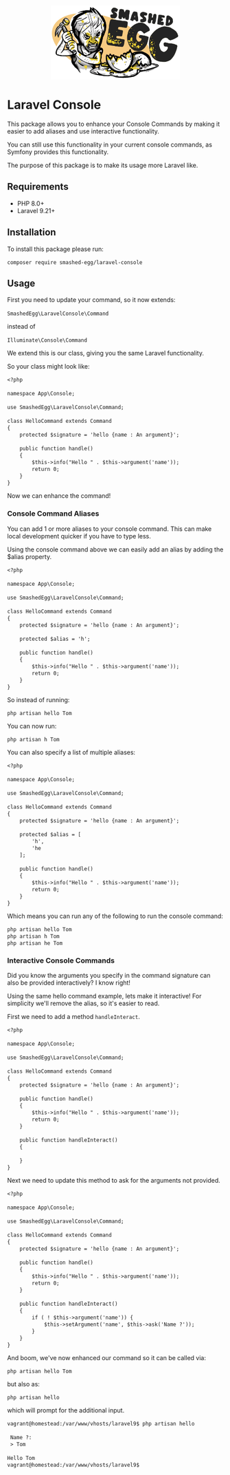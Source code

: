 <p align="center">
  <img src="https://raw.githubusercontent.com/smashed-egg/.github/05d922c99f1a3bddea88339064534566b941eca9/profile/main.jpg" width="300">
</p>

# Laravel Console

This package allows you to enhance your Console Commands by making it easier to add aliases and use interactive functionality.

You can still use this functionality in your current console commands, as Symfony provides this functionality.

The purpose of this package is to make its usage more Laravel like. 

## Requirements

* PHP 8.0+
* Laravel 9.21+

## Installation

To install this package please run:

```
composer require smashed-egg/laravel-console
```
## Usage

First you need to update your command, so it now extends:

`SmashedEgg\LaravelConsole\Command`

instead of

`Illuminate\Console\Command`

We extend this is our class, giving you the same Laravel functionality.

So your class might look like:

```
<?php

namespace App\Console;

use SmashedEgg\LaravelConsole\Command;

class HelloCommand extends Command
{
    protected $signature = 'hello {name : An argument}';

    public function handle()
    {
        $this->info("Hello " . $this->argument('name'));
        return 0;
    }
}
```

Now we can enhance the command!

### Console Command Aliases

You can add 1 or more aliases to your console command. 
This can make local development quicker if you have to type less.

Using the console command above we can easily add an alias by adding the $alias property.

```
<?php

namespace App\Console;

use SmashedEgg\LaravelConsole\Command;

class HelloCommand extends Command
{
    protected $signature = 'hello {name : An argument}';
    
    protected $alias = 'h';

    public function handle()
    {
        $this->info("Hello " . $this->argument('name'));
        return 0;
    }
}
```

So instead of running:

```
php artisan hello Tom
```

You can now run:

```
php artisan h Tom
```

You can also specify a list of multiple aliases:

```
<?php

namespace App\Console;

use SmashedEgg\LaravelConsole\Command;

class HelloCommand extends Command
{
    protected $signature = 'hello {name : An argument}';
    
    protected $alias = [
        'h',
        'he
    ];

    public function handle()
    {
        $this->info("Hello " . $this->argument('name'));
        return 0;
    }
}
```

Which means you can run any of the following to run the console command:

```
php artisan hello Tom
php artisan h Tom
php artisan he Tom
```

### Interactive Console Commands

Did you know the arguments you specify in the command signature can also be provided interactively? I know right!

Using the same hello command example, lets make it interactive! For simplicity we'll remove the alias, so it's easier to read.

First we need to add a method `handleInteract`.

```
<?php

namespace App\Console;

use SmashedEgg\LaravelConsole\Command;

class HelloCommand extends Command
{
    protected $signature = 'hello {name : An argument}';
   
    public function handle()
    {
        $this->info("Hello " . $this->argument('name'));
        return 0;
    }
    
    public function handleInteract()
    {
        
    }
}
```

Next we need to update this method to ask for the arguments not provided.

```
<?php

namespace App\Console;

use SmashedEgg\LaravelConsole\Command;

class HelloCommand extends Command
{
    protected $signature = 'hello {name : An argument}';
   
    public function handle()
    {
        $this->info("Hello " . $this->argument('name'));
        return 0;
    }
    
    public function handleInteract()
    {
        if ( ! $this->argument('name')) {
            $this->setArgument('name', $this->ask('Name ?'));
        }
    }
}
```

And boom, we've now enhanced our command so it can be called via:

```shell
php artisan hello Tom
```

but also as:

```shell
php artisan hello
```

which will prompt for the additional input.

```shell
vagrant@homestead:/var/www/vhosts/laravel9$ php artisan hello

 Name ?:
 > Tom

Hello Tom
vagrant@homestead:/var/www/vhosts/laravel9$
```



